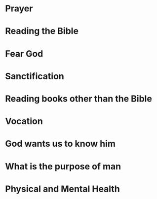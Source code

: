 # Prayer
	
# Reading the Bible
	
# Fear God
	
# Sanctification
	
# Reading books other than the Bible
	
# Vocation
	
# God wants us to know him
	
# What is the purpose of man

# Physical and Mental Health
